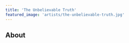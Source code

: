 ```yaml
---
title: 'The Unbelievable Truth'
featured_image: 'artists/the-unbelievable-truth.jpg'
---
```


## About


